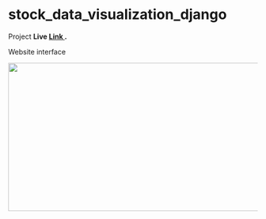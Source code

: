 # stock_data_visualization_django
Project <b> Live <a href="https://elearningproject.pythonanywhere.com/" target="_blank"> Link </a>. </b>
<p>Website interface</p>
<img src="https://i.postimg.cc/fT4F27Kr/Screenshot-8.png" width="600" height="300">
